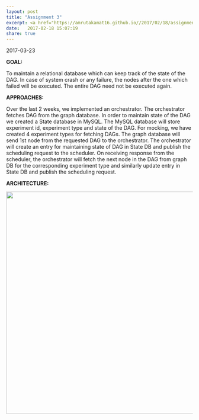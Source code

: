 ```yaml
---
layout: post
title: "Assignment 3"
excerpt: <a href="https://amrutakamat16.github.io//2017/02/18/assignment-4.html">Know more </a>
date:   2017-02-18 15:07:19
share: true
---
```

2017-03-23   
    
<b>GOAL:</b>     

To maintain a relational database which can keep track of the state of the DAG. In case of system crash or any failure, the nodes after the one which failed will be executed. The entire DAG need not be executed again.    

<b>APPROACHES:</b>    

Over the last 2 weeks, we implemented an orchestrator. The orchestrator fetches DAG from the graph database. In order to maintain state of the DAG we created a State database in MySQL. The MySQL database will store experiment id, experiment type and state of the DAG. For mocking, we have created 4 experiment types for fetching DAGs. The graph database will send 1st node from the requested DAG to the orchestrator. The orchestrator will create an entry for maintaining state of DAG in State DB and publish the scheduling request to the scheduler. On receiving response from the scheduler, the orchestrator will fetch the next node in the DAG from graph DB for the corresponding experiment type and similarly update entry in State DB and publish the scheduling request.    

<b>ARCHITECTURE:</b>    

<p align="center">
  <img src="../../../orchestratorWithDB.png" width="450" style="width: 600px !important;"/>
</p>
